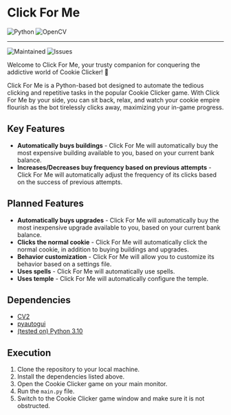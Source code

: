 # Click For Me

![Python](https://img.shields.io/badge/python-3670A0?style=for-the-badge&logo=python&logoColor=ffdd54)
![OpenCV](https://img.shields.io/badge/opencv-%23white.svg?style=for-the-badge&logo=opencv&logoColor=white)

---

![Maintained](https://img.shields.io/maintenance/yes/2023?label=Maintained&style=flat-square)
![Issues](https://img.shields.io/github/issues-raw/TomVer99/cookie-clicker-player?label=Issues&style=flat-square)

Welcome to Click For Me, your trusty companion for conquering the addictive world of Cookie Clicker! 🍪

Click For Me is a Python-based bot designed to automate the tedious clicking and repetitive tasks in the popular Cookie Clicker game. With Click For Me by your side, you can sit back, relax, and watch your cookie empire flourish as the bot tirelessly clicks away, maximizing your in-game progress.

## Key Features

- **Automatically buys buildings** - Click For Me will automatically buy the most expensive building available to you, based on your current bank balance.
- **Increases/Decreases buy frequency based on previous attempts** - Click For Me will automatically adjust the frequency of its clicks based on the success of previous attempts.

## Planned Features

- **Automatically buys upgrades** - Click For Me will automatically buy the most inexpensive upgrade available to you, based on your current bank balance.
- **Clicks the normal cookie** - Click For Me will automatically click the normal cookie, in addition to buying buildings and upgrades.
- **Behavior customization** - Click For Me will allow you to customize its behavior based on a settings file.
- **Uses spells** - Click For Me will automatically use spells.
- **Uses temple** - Click For Me will automatically configure the temple.

## Dependencies

- [CV2](https://pypi.org/project/opencv-python/)
- [pyautogui](https://pypi.org/project/PyAutoGUI/)
- [(tested on) Python 3.10](https://www.python.org/downloads/)

## Execution

1. Clone the repository to your local machine.
2. Install the dependencies listed above.
3. Open the Cookie Clicker game on your main monitor.
4. Run the `main.py` file.
5. Switch to the Cookie Clicker game window and make sure it is not obstructed.

